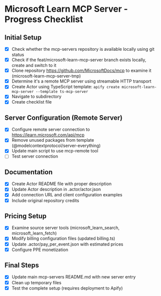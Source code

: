 # Microsoft Learn MCP Server - Progress Checklist

## Initial Setup
- [x] Check whether the mcp-servers repository is available locally using git status
- [x] Check if the feat/microsoft-learn-mcp-server branch exists locally, create and switch to it
- [x] Clone repository https://github.com/MicrosoftDocs/mcp to examine it (microsoft-learn-mcp-server-tmp)
- [x] Determine it's a remote MCP server using streamable HTTP transport
- [x] Create Actor using TypeScript template: `apify create microsoft-learn-mcp-server --template ts-mcp-server`
- [x] Navigate to subdirectory
- [x] Create checklist file

## Server Configuration (Remote Server)
- [x] Configure remote server connection to https://learn.microsoft.com/api/mcp
- [x] Remove unused packages from template (@modelcontextprotocol/server-everything)
- [x] Update main script to use mcp-remote tool
- [ ] Test server connection

## Documentation
- [x] Create Actor README file with proper description
- [x] Update Actor description in .actor/actor.json
- [x] Add connection URL and client configuration examples
- [x] Include original repository credits

## Pricing Setup
- [x] Examine source server tools (microsoft_learn_search, microsoft_learn_fetch)
- [x] Modify billing configuration files (updated billing.ts)
- [x] Update .actor/pay_per_event.json with estimated prices
- [x] Configure PPE monetization

## Final Steps
- [x] Update main mcp-servers README.md with new server entry
- [x] Clean up temporary files
- [x] Test the complete setup (requires deployment to Apify)
